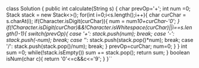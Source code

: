 class Solution {
public int calculate(String s) {
char prevOp='+';
int num =0;
Stack<Integer> stack = new Stack<>();
for(int i=0;i<s.length();i++){
char curChar = s.charAt(i);
if(Character.isDigit(curChar)){
num = num*10+curChar-'0';
}
if(!Character.isDigit(curChar)&&!Character.isWhitespace(curChar)||i==s.length()-1){
switch(prevOp){
case '+':
stack.push(num);
break;
case '-':
stack.push(-num);
break;
case '*':
stack.push(stack.pop()*num);
break;
case '/':
stack.push(stack.pop()/num);
break;
}
prevOp=curChar;
num=0;
}
}
int sum =0;
while(!stack.isEmpty())
sum += stack.pop();
return sum;
}
boolean isNum(char c){
return '0'<=c&&c<='9';
}
}``